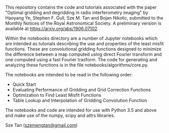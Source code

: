 This repository contains the code and tutorials associated with the paper "Optimal gridding and degridding in radio interferometry imaging" by Haoyang Ye, Stephen F. Gull, Sze M. Tan and Bojan Nikolic, submitted to the Monthly Notices of the Royal Astronomical Society. A preliminary version is available at https://arxiv.org/abs/1906.07102.

Within the notebooks directory are a number of Jupyter notebooks which are intended as tutorials describing the use and properties of the least misfit functions. These are convolutional gridding functions designed to minimize the difference between a map computed using direct Fourier transform and one computed using a fast Fourier trasform. The code for generating and analyzing these functions is in the file notebooks/algorithms/core.py.

The notebooks are intended to be read in the following order:

- Quick Start
- Evaluating Performance of Gridding and Grid Correction Functions
- Optimization to Find Least Misfit Functions
- Table Lookup and Interpolation of Gridding Convolution Function

The notebooks and code are intended for use with Python 3.5 and above and make use of the numpy, scipy and attrs libraries.


Sze Tan
(szemengtan@gmail.com)